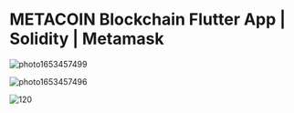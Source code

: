 # METACOIN Blockchain Flutter App | Solidity | Metamask 

![photo1653457499](https://user-images.githubusercontent.com/80541747/170188893-b2473225-d6be-4369-a1d1-2a533fcfff88.jpeg)

![photo1653457496](https://user-images.githubusercontent.com/80541747/170188908-88ca71f4-fa21-499e-849e-796eb1ab9217.jpeg)

![120](https://user-images.githubusercontent.com/80541747/170188978-68f1e7d8-bf32-42c5-a69b-115d97d68967.PNG)

